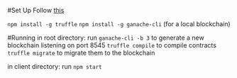 #Set Up
Follow [this](https://truffleframework.com/tutorials/getting-started-with-drizzle-and-react)

`npm install -g truffle`
`npm install -g ganache-cli` (for a local blockchain)

#Running
in root directory:
run `ganache-cli -b 3` to generate a new blockchain listening on port 8545
`truffle compile` to compile contracts
`truffle migrate` to migrate them to the blockchain

in client directory:
run `npm start`

